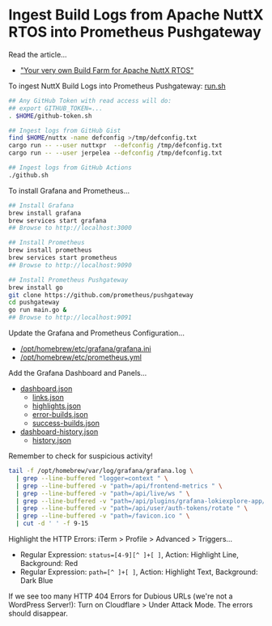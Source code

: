 # Ingest Build Logs from Apache NuttX RTOS into Prometheus Pushgateway

Read the article...

- ["Your very own Build Farm for Apache NuttX RTOS"](https://lupyuen.codeberg.page/articles/ci2.html)

To ingest NuttX Build Logs into Prometheus Pushgateway: [run.sh](run.sh)

```bash
## Any GitHub Token with read access will do:
## export GITHUB_TOKEN=...
. $HOME/github-token.sh

## Ingest logs from GitHub Gist
find $HOME/nuttx -name defconfig >/tmp/defconfig.txt
cargo run -- --user nuttxpr  --defconfig /tmp/defconfig.txt
cargo run -- --user jerpelea --defconfig /tmp/defconfig.txt

## Ingest logs from GitHub Actions
./github.sh
```

To install Grafana and Prometheus...

```bash
## Install Grafana
brew install grafana
brew services start grafana
## Browse to http://localhost:3000

## Install Prometheus
brew install prometheus
brew services start prometheus
## Browse to http://localhost:9090

## Install Prometheus Pushgateway
brew install go
git clone https://github.com/prometheus/pushgateway
cd pushgateway
go run main.go &
## Browse to http://localhost:9091
```

Update the Grafana and Prometheus Configuration...
- [/opt/homebrew/etc/grafana/grafana.ini](grafana.ini)
- [/opt/homebrew/etc/prometheus.yml](prometheus.yml)

Add the Grafana Dashboard and Panels...
- [dashboard.json](dashboard.json)
  - [links.json](links.json)
  - [highlights.json](highlights.json)
  - [error-builds.json](error-builds.json)
  - [success-builds.json](success-builds.json)
- [dashboard-history.json](dashboard-history.json)
  - [history.json](history.json)

Remember to check for suspicious activity!

```bash
tail -f /opt/homebrew/var/log/grafana/grafana.log \
  | grep --line-buffered "logger=context " \
  | grep --line-buffered -v "path=/api/frontend-metrics " \
  | grep --line-buffered -v "path=/api/live/ws " \
  | grep --line-buffered -v "path=/api/plugins/grafana-lokiexplore-app/settings " \
  | grep --line-buffered -v "path=/api/user/auth-tokens/rotate " \
  | grep --line-buffered -v "path=/favicon.ico " \
  | cut -d ' ' -f 9-15
```

Highlight the HTTP Errors: iTerm > Profile > Advanced > Triggers...
- Regular Expression: `status=[4-9][^ ]+[ ]`, Action: Highlight Line, Background: Red
- Regular Expression: `path=[^ ]+[ ]`, Action: Highlight Text, Background: Dark Blue

If we see too many HTTP 404 Errors for Dubious URLs (we're not a WordPress Server!): Turn on Cloudflare > Under Attack Mode. The errors should disappear.
